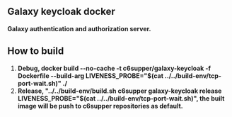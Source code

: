
## Galaxy keycloak docker
**Galaxy authentication and authorization server.**  

## How to build
1. **Debug, docker build --no-cache -t c6supper/galaxy-keycloak -f Dockerfile --build-arg LIVENESS_PROBE="$(cat ../../build-env/tcp-port-wait.sh)" ./**
2. **Release, "../../build-env/build.sh c6supper galaxy-keycloak release LIVENESS_PROBE="$(cat ../../build-env/tcp-port-wait.sh)", the built image will be push to c6supper repositories as default.**